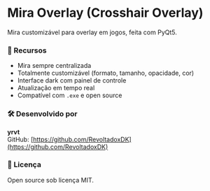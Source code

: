 # Mira Overlay (Crosshair Overlay)

Mira customizável para overlay em jogos, feita com PyQt5.

### 🎯 Recursos

- Mira sempre centralizada
- Totalmente customizável (formato, tamanho, opacidade, cor)
- Interface dark com painel de controle
- Atualização em tempo real
- Compatível com `.exe` e open source

### 🛠 Desenvolvido por

**yrvt**  
GitHub: [https://github.com/RevoltadoxDK](https://github.com/RevoltadoxDK)

### 📄 Licença

Open source sob licença MIT.
